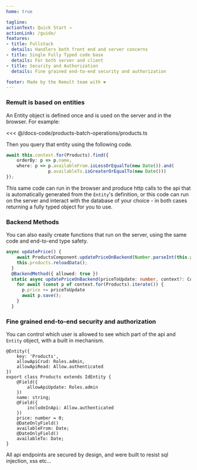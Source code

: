 ```yaml
---
home: true

tagline: 
actionText: Quick Start →
actionLink: /guide/
features:
- title: Fullstack
  details: Handlers both front end and server concerns
- title: Single Fully Typed code base
  details: For both server and client
- title: Security and Authorization
  details: Fine grained end-to-end security and authorization

footer: Made by the Remult team with ❤️
---
```

### Remult is based on entities

An Entity object is defined once and is used on the server and in the browser. For example:

<<< @/docs-code/products-batch-operations/products.ts 

Then you query that entity using the following code.
```ts
await this.context.for(Products).find({
    orderBy: p => p.name,
    where: p => p.availableFrom.isLessOrEqualTo(new Date()).and(
                p.availableTo.isGreaterOrEqualTo(new Date()))
});
```


This same code can run in the browser and produce http calls to the api that is automatically generated from the `Entity`'s definition, or this code can run on the server and interact with the database of your choice - in both cases returning a fully typed object for you to use.

### Backend Methods
You can also easily create functions that run on the server, using the same code and end-to-end type safety.
```ts
async updatePrice() {
    await ProductsComponent.updatePriceOnBackend(Number.parseInt(this.priceInput));
    this.products.reloadData();
  }
  @BackendMethod({ allowed: true })
  static async updatePriceOnBackend(priceToUpdate: number, context?: Context) {
    for await (const p of context.for(Products).iterate()) {
      p.price += priceToUpdate
      await p.save();
    }
  }
```
### Fine grained end-to-end security and authorization
You can control which user is allowed to see which part of the api and `Entity` object, with a built in mechanism.
```ts{3-4,8,12}
@Entity({
    key: 'Products',
    allowApiCrud: Roles.admin,
    allowApiRead: Allow.authenticated
})
export class Products extends IdEntity {
    @Field({
        allowApiUpdate: Roles.admin
    })
    name: string;
    @Field({
        includeInApi: Allow.authenticated
    })
    price: number = 0;
    @DateOnlyField()
    availableFrom: Date;
    @DateOnlyField()
    availableTo: Date;
}
```

All api endpoints are secured by design, and were built to resist sql injection, xss etc...